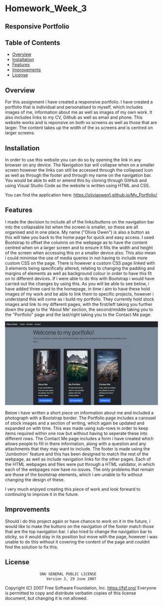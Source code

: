 # Homework_Week_3
## Responsive Portfolio

## Table of Contents

* [Overview](#Overview)
* [Installation](#Installation)
* [Features](#Features)
* [Improvements](#Improvements)
* [License](#license)


## Overview
For this assignment i have created a responsive portfolio. I have created a portfolio that is individual and personalised to myself, which includes images of me, information about me as well as images of my own work. It also includes links to my CV, Github as well as email and phone. This website works and is reponsive on both xs screens as well as those that are larger. The content takes up the width of the xs screens and is centred on larger screens. 

## Installation
In order to use this website you can do so by opening the link in any browser on any device. The Navigation bar will collapse when on a smaller screen however the links can still be accessed through the collapsed icon as well as through the footer and through my name on the navigation bar. 
You would be able to edit or amend this by cloning through GitHub and using Visual Studio Code as the website is written using HTML and CSS.

You can find the application here:   https://oliviaowen1.github.io/My_Portfolio/

## Features
I made the decision to include all of the links/buttons on the navigation bar into the collapsable list when the screen is smaller, so these are all organised and in one place. My name ("Olivia Owen") is also a button as this will take you back to the home page for quick and easy access. 
I used Bootstrap to offset the columns on the webpage as to have the content centred when on a larger screen and to ensure it fills the width and height of the screen when accessing this on a smaller device also. This also mean i could minimise the use of media queries in not having to include more custom CSS on the page.
There is however a custom CSS page linked with 3 elements being specifically altered, relating to changing the padding and margins of elements as well as background colour in order to have this fit on to different devices. If i were able to do this with Bootstrap i would have carried out the changes by using this.
As you will be able to see below, i have added three card to the homepage, in time i aim to have these hold images of my work and be able to link them to specific projects, however i understand this will come as i build my portfolio. They currently hold stock images and link to my different pages, with the first/left taking you further down the page to the 'About Me' section, the second/middle taking you to the "Portfolio" page and the last/right taking you to the Contact Me page.

![Screenshot of homepage](https://raw.githubusercontent.com/oliviaowen1/Homework_Week_3/main/assets/Screenshot%202020-12-13%20at%2013.27.14.png)

Below i have written a short piece on information about me and included a photograph with a Bootstrap border.
The Portfolio page includes a carousel of stock images and a section of writing, which again be updated and expanded on with time. This was made using sub-rows in order to keep items required within one row but without having to seperate these into different rows.
The Contact Me page includes a form i have created which allows people to fill in there information, along with a question and any attachments that they may want to include.
The footer is made using the 'Jumbotron' feature and this has been designed to match the rest of the webpage, as well as include navigation links for the other pages.
Each of the HTML webpages and files were put through a HTML validator, in which each of the webpages now have no issues. The only problems that remain are those of the bootstrap elements, which i am unable to fix without changing the design of these.

I very much enjoyed creating this piece of work and look forward to continuing to improve it in the future. 


## Improvements
Should i do this project again or have chance to work on it in the future, i would like to make the buttons on the navigation of the footer match those that are the top navigation bar. I also tried to change the navigation bar to sticky, so it would stay in its position but move with the page, however i was unable to do this without it covering the content of the page and couldnt find the solution to fix this. 

## License
                    GNU GENERAL PUBLIC LICENSE
                       Version 3, 29 June 2007

 Copyright (C) 2007 Free Software Foundation, Inc. <https://fsf.org/>
 Everyone is permitted to copy and distribute verbatim copies
 of this license document, but changing it is not allowed.